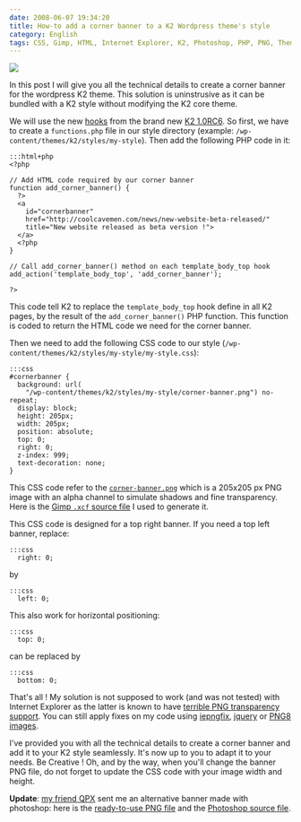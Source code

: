 ```yaml
---
date: 2008-06-07 19:34:20
title: How-to add a corner banner to a K2 Wordpress theme's style
category: English
tags: CSS, Gimp, HTML, Internet Explorer, K2, Photoshop, PHP, PNG, Theme, WordPress
---
```


![](/uploads/2008/beta-version-illustration.png)

In this post I will give you all the technical details to create a corner banner
for the wordpress K2 theme. This solution is uninstrusive as it can be bundled
with a K2 style without modifying the K2 core theme.

We will use the new
[hooks](http://code.google.com/p/kaytwo/wiki/K2CSSandCustomCSS#PHP) from the
brand new
[K2 1.0RC6](https://web.archive.org/web/20140627211340/http://getk2.com/2008/04/k2-release-candidate-6-released/). So
first, we have to create a `functions.php` file in our style directory (example:
`/wp-content/themes/k2/styles/my-style`). Then add the following PHP code in it:

    :::html+php
    <?php

    // Add HTML code required by our corner banner
    function add_corner_banner() {
      ?>
      <a
        id="cornerbanner"
        href="http://coolcavemen.com/news/new-website-beta-released/"
        title="New website released as beta version !">
      </a>
      <?php
    }

    // Call add_corner_banner() method on each template_body_top hook
    add_action('template_body_top', 'add_corner_banner');

    ?>

This code tell K2 to replace the `template_body_top` hook define in all K2
pages, by the result of the `add_corner_banner()` PHP function. This function is
coded to return the HTML code we need for the corner banner.

Then we need to add the following CSS code to our style
(`/wp-content/themes/k2/styles/my-style/my-style.css`):

    :::css
    #cornerbanner {
      background: url(
        "/wp-content/themes/k2/styles/my-style/corner-banner.png") no-repeat;
      display: block;
      height: 205px;
      width: 205px;
      position: absolute;
      top: 0;
      right: 0;
      z-index: 999;
      text-decoration: none;
    }

This CSS code refer to the
[`corner-banner.png`](/uploads/2008/corner-banner.png) which is a 205x205 px PNG
image with an alpha channel to simulate shadows and fine transparency. Here is
the [Gimp `.xcf` source file](/uploads/2008/corner-banner.xcf) I used to
generate it.

This CSS code is designed for a top right banner. If you need a top left banner,
replace:

    :::css
      right: 0;

by

    :::css
      left: 0;

This also work for horizontal positioning:

    :::css
      top: 0;

can be replaced by

    :::css
      bottom: 0;

That's all ! My solution is not supposed to work (and was not tested) with
Internet Explorer as the latter is known to have
[terrible PNG transparency support](http://en.wikipedia.org/wiki/Portable_Network_Graphics#Web_browser_support_for_PNG).
You can still apply fixes on my code using
[iepngfix](http://www.twinhelix.com/css/iepngfix/),
[jquery](http://jquery.andreaseberhard.de/pngFix/) or
[PNG8 images](http://www.sitepoint.com/blogs/2007/09/18/png8-the-clear-winner/).

I've provided you with all the technical details to create a corner banner and
add it to your K2 style seamlessly. It's now up to you to adapt it to your
needs. Be Creative ! Oh, and by the way, when you'll change the banner PNG file,
do not forget to update the CSS code with your image width and height.

**Update**: [my friend QPX](http://wqpx.wordpress.com) sent me an alternative
banner made with photoshop: here is the
[ready-to-use PNG file](/uploads/2008/corner-banner-qpx.png) and the
[Photoshop source file](/uploads/2008/corner-banner-qpx.psd).

